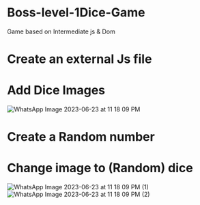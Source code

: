 # Boss-level-1Dice-Game
Game based on Intermediate js &amp; Dom
# Create an external Js file
# Add Dice Images
![WhatsApp Image 2023-06-23 at 11 18 09 PM](https://github.com/krunalbhongade/Boss-level-1Dice-Game/assets/126875304/aab811c6-1836-430f-a0fa-af8d861a3ce1)
# Create a Random number
# Change image to (Random) dice
![WhatsApp Image 2023-06-23 at 11 18 09 PM (1)](https://github.com/krunalbhongade/Boss-level-1Dice-Game/assets/126875304/ef365b29-5611-4348-a7f4-2e2e0a503ad2)
![WhatsApp Image 2023-06-23 at 11 18 09 PM (2)](https://github.com/krunalbhongade/Boss-level-1Dice-Game/assets/126875304/f8a183c7-a83d-4487-b47d-c4b075917551)
